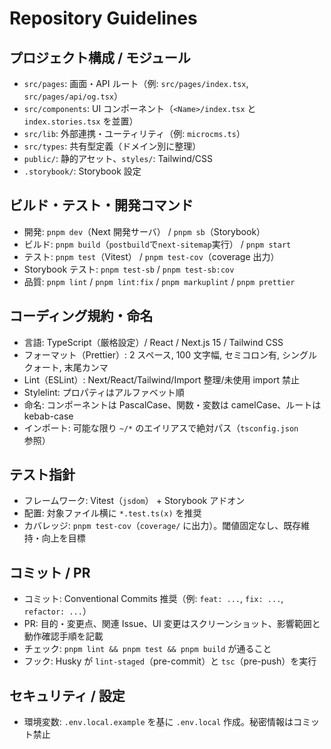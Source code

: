 # Repository Guidelines

## プロジェクト構成 / モジュール
- `src/pages`: 画面・API ルート（例: `src/pages/index.tsx`, `src/pages/api/og.tsx`）
- `src/components`: UI コンポーネント（`<Name>/index.tsx` と `index.stories.tsx` を並置）
- `src/lib`: 外部連携・ユーティリティ（例: `microcms.ts`）
- `src/types`: 共有型定義（ドメイン別に整理）
- `public/`: 静的アセット、`styles/`: Tailwind/CSS
- `.storybook/`: Storybook 設定

## ビルド・テスト・開発コマンド
- 開発: `pnpm dev`（Next 開発サーバ） / `pnpm sb`（Storybook）
- ビルド: `pnpm build`（`postbuild`で`next-sitemap`実行） / `pnpm start`
- テスト: `pnpm test`（Vitest） / `pnpm test-cov`（coverage 出力）
- Storybook テスト: `pnpm test-sb` / `pnpm test-sb:cov`
- 品質: `pnpm lint` / `pnpm lint:fix` / `pnpm markuplint` / `pnpm prettier`

## コーディング規約・命名
- 言語: TypeScript（厳格設定）/ React / Next.js 15 / Tailwind CSS
- フォーマット（Prettier）: 2 スペース, 100 文字幅, セミコロン有, シングルクォート, 末尾カンマ
- Lint（ESLint）: Next/React/Tailwind/Import 整理/未使用 import 禁止
- Stylelint: プロパティはアルファベット順
- 命名: コンポーネントは PascalCase、関数・変数は camelCase、ルートは kebab-case
- インポート: 可能な限り `~/*` のエイリアスで絶対パス（`tsconfig.json` 参照）

## テスト指針
- フレームワーク: Vitest（`jsdom`） + Storybook アドオン
- 配置: 対象ファイル横に `*.test.ts(x)` を推奨
- カバレッジ: `pnpm test-cov`（`coverage/` に出力）。閾値固定なし、既存維持・向上を目標

## コミット / PR
- コミット: Conventional Commits 推奨（例: `feat: ...`, `fix: ...`, `refactor: ...`）
- PR: 目的・変更点、関連 Issue、UI 変更はスクリーンショット、影響範囲と動作確認手順を記載
- チェック: `pnpm lint && pnpm test && pnpm build` が通ること
- フック: Husky が `lint-staged`（pre-commit）と `tsc`（pre-push）を実行

## セキュリティ / 設定
- 環境変数: `.env.local.example` を基に `.env.local` 作成。秘密情報はコミット禁止
